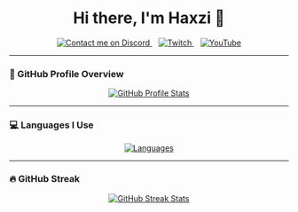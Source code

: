 <h1 align="center">Hi there, I'm Haxzi 👋</h1>

<p align="center">
  <a href="https://discord.com/users/123456789012345678" target="_blank">
    <img src="https://img.shields.io/badge/Discord-Contact%20me-5865F2?logo=discord&logoColor=white&style=for-the-badge" alt="Contact me on Discord">
  </a>
  &nbsp;&nbsp;
  <a href="https://www.twitch.tv/haxseusz" target="_blank">
    <img src="https://img.shields.io/badge/Twitch-Haxseusz-9146FF?logo=twitch&logoColor=white&style=for-the-badge" alt="Twitch">
  </a>
  &nbsp;&nbsp;
  <a href="https://www.youtube.com/@Haxseusz" target="_blank">
    <img src="https://img.shields.io/badge/YouTube-Haxseusz-FF0000?logo=youtube&logoColor=white&style=for-the-badge" alt="YouTube">
  </a>
</p>

---

### 🧠 GitHub Profile Overview

<p align="center">
  <a href="https://github.com/HaxseuszDD">
    <img src="https://github-widgetbox.vercel.app/api/profile?username=HaxseuszDD&data=followers,repositories,stars,commits&theme=darkmode" alt="GitHub Profile Stats">
  </a>
</p>

---

### 💻 Languages I Use

<p align="center">
  <a href="https://github.com/HaxseuszDD">
    <img src="https://github-widgetbox.vercel.app/api/skills?languages=python,js,cpp,csharp&includeNames=true&theme=darkmode" alt="Languages">
  </a>
</p>

---

### 🔥 GitHub Streak

<p align="center">
  <a href="https://git.io/streak-stats">
    <img src="https://github-readme-streak-stats.herokuapp.com?user=HaxseuszDD&theme=iceberg" alt="GitHub Streak Stats">
  </a>
</p>

<!--
**HaxseuszDD/HaxseuszDD** is a ✨ _special_ ✨ repository because its `README.md` (this file) appears on your GitHub profile.

Here are some ideas to get you started:

- 🔭 I’m currently working on ...
- 🌱 I’m currently learning ...
- 👯 I’m looking to collaborate on ...
- 🤔 I’m looking for help with ...
- 💬 Ask me about ...
- 📫 How to reach me: ...
- 😄 Pronouns: ...
- ⚡ Fun fact: ...
-->
